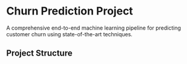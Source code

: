 # Churn Prediction Project

A comprehensive end-to-end machine learning pipeline for predicting customer churn using state-of-the-art techniques.

## Project Structure
